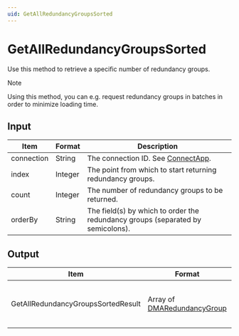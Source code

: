 ```yaml
---
uid: GetAllRedundancyGroupsSorted
---
```


# GetAllRedundancyGroupsSorted

Use this method to retrieve a specific number of redundancy groups.

> [!NOTE]
> Using this method, you can e.g. request redundancy groups in batches in order to minimize loading time.

## Input

| Item       | Format  | Description                                                                     |
|------------|---------|---------------------------------------------------------------------------------|
| connection | String  | The connection ID. See [ConnectApp](xref:ConnectApp).                           |
| index      | Integer | The point from which to start returning redundancy groups.                      |
| count      | Integer | The number of redundancy groups to be returned.                                 |
| orderBy    | String  | The field(s) by which to order the redundancy groups (separated by semicolons). |

## Output

| Item | Format | Description |
|--|--|--|
| GetAllRedundancyGroupsSortedResult | Array of [DMARedundancyGroup](xref:DMARedundancyGroup) | The redundancy groups, sorted as requested. |
